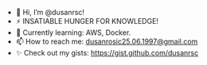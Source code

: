 - 👋 Hi, I’m @dusanrsc!
- ⚡ INSATIABLE HUNGER FOR KNOWLEDGE!
- 🌱 Currently learning: AWS, Docker.
- 📫 How to reach me: dusanrosic25.06.1997@gmail.com
- ✨ Check out my gists: https://gist.github.com/dusanrsc

